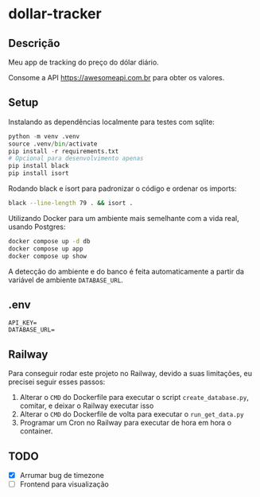 # dollar-tracker

## Descrição

Meu app de tracking do preço do dólar diário.

Consome a API https://awesomeapi.com.br para obter os valores.

## Setup

Instalando as dependências localmente para testes com sqlite:

```py
python -m venv .venv
source .venv/bin/activate
pip install -r requirements.txt
# Opcional para desenvolvimento apenas
pip install black
pip install isort
```

Rodando black e isort para padronizar o código e ordenar os imports:

```sh
black --line-length 79 . && isort .
```

Utilizando Docker para um ambiente mais semelhante com a vida real, usando Postgres:

```sh
docker compose up -d db
docker compose up app
docker compose up show
```

A detecção do ambiente e do banco é feita automaticamente a partir da variável de ambiente `DATABASE_URL`.

## .env

```
API_KEY=
DATABASE_URL=
```

## Railway

Para conseguir rodar este projeto no Railway, devido a suas limitações, eu precisei seguir esses passos:

1. Alterar o `CMD` do Dockerfile para executar o script `create_database.py`, comitar, e deixar o Railway executar isso
2. Alterar o `CMD` do Dockerfile de volta para executar o `run_get_data.py`
3. Programar um Cron no Railway para executar de hora em hora o container.


## TODO

- [x] Arrumar bug de timezone
- [ ] Frontend para visualização
